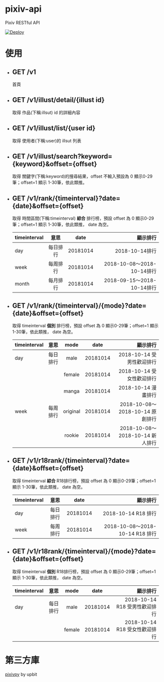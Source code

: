 # pixiv-api

Pixiv RESTful API

[![Deploy](https://www.herokucdn.com/deploy/button.svg)](https://heroku.com/deploy?template=https://github.com/Kutinging/pixiv-api/tree/heroku)

# 使用
- ## GET /v1
   首頁
- ## GET /v1/illust/detail/{illust id}
   取得 作品(下稱:illsut) id 的詳細內容
- ## GET /v1/illust/list/{user id}
   取得 使用者(下稱:user)的 illsut 列表
- ## GET /v1/illust/search?keyword={keyword}&offset={offset}
   取得 關鍵字(下稱:keyword)的搜尋結果，offset 不輸入預設為 0 顯示0-29筆；offset=1 顯示 1-30筆，依此類推。
- ## GET /v1/rank/{timeinterval}?date={date}&offset={offset}
   取得 時間區間(下稱:timeinterval) **綜合** 排行榜，預設 offset 為 0 顯示0-29筆；offset=1 顯示 1-30筆，依此類推， date 為空。
   
  | timeinterval   |      意思      |date     |顯示排行         |
  |----------      |:-------------: |:------: |-------:        |
  | day            | 每日排行        |20181014 |2018-10-14排行|
  | week           | 每周排行        |20181014 |2018-10-08～2018-10-14排行|
  | month          | 每月排行        |20181014|2018-09-15～2018-10-14排行|
  
- ## GET /v1/rank/{timeinterval}/{mode}?date={date}&offset={offset}
   取得 timeinterval **個別** 排行榜，預設 offset 為 0 顯示0-29筆；offset=1 顯示 1-30筆，依此類推， date 為空。
  
  | timeinterval   |      意思      |mode|date     |顯示排行         |
  |----------      |:-------------: |:-:|:------: |-------:        |
  | day            | 每日排行        |male|20181014 |2018-10-14 受男性歡迎排行|
  |                |                |female|20181014|2018-10-14 受女性歡迎排行|
  |                |                |manga|20181014|2018-10-14 漫畫排行|
  | week           | 每周排行        |original|20181014 |2018-10-08～2018-10-14 原創排行|
  |                |                |rookie|20181014 |2018-10-08～2018-10-14 新人排行|
 - ## GET /v1/r18rank/{timeinterval}?date={date}&offset={offset}
   取得 timeinterval **綜合** R18排行榜，預設 offset 為 0 顯示0-29筆；offset=1 顯示 1-30筆，依此類推， date 為空。
   
   | timeinterval   |      意思      |date     |顯示排行         |
   |----------      |:-------------: |:------: |-------:        |
   | day            | 每日排行        |20181014 |2018-10-14 R18 排行|
   | week           | 每周排行        |20181014 |2018-10-08～2018-10-14 R18 排行|
  
- ## GET /v1/r18rank/{timeinterval}/{mode}?date={date}&offset={offset}
   取得 timeinterval **個別** R18排行榜，預設 offset 為 0 顯示0-29筆；offset=1 顯示 1-30筆，依此類推， date 為空。
  
  | timeinterval   |      意思      |mode|date     |顯示排行         |
  |----------      |:-------------: |:-:|:------: |-------:        |
  | day            | 每日排行        |male|20181014 |2018-10-14 R18 受男性歡迎排行|
  |                |                |female|20181014|2018-10-14 R18 受女性歡迎排行|
# 第三方庫
[pixivpy](https://github.com/upbit/pixivpy) by upbit
